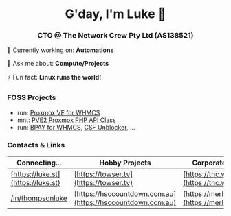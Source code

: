 <h1 align="center">G'day, I'm Luke 👋</h1>
<h3 align="center">CTO @ The Network Crew Pty Ltd (AS138521)</h3>

🔭 Currently working on: **Automations**

💬 Ask me about: **Compute/Projects**

⚡ Fun fact: **Linux runs the world!**

### FOSS Projects

- run: [Proxmox VE for WHMCS](https://github.com/The-Network-Crew/Proxmox-VE-for-WHMCS)
- mnt: [PVE2 Proxmox PHP API Class](https://github.com/CpuID/pve2-api-php-client)
- run: [BPAY for WHMCS](https://github.com/The-Network-Crew/BPAY-for-WHMCS), [CSF Unblocker](https://github.com/The-Network-Crew/CSF-Unblocker-for-WHMCS), ...

### Contacts & Links

| Connecting...                                                    | Hobby Projects                                     | Corporate Sites                      |
|------------------------------------------------------------------|----------------------------------------------------|--------------------------------------|
| [https://luke.st](https://luke.st)                                       | [https://towser.tv](https://towser.tv)                     | [https://tnc.works](https://tnc.works)       |
| [/in/thompsonluke](https://linkedin.com/in/thompsonluke)         | [https://hsccountdown.com.au](https://hsccountdown.com.au) | [https://merlot.digital](https://merlot.digital) |
